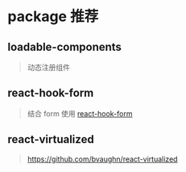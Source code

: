 # package 推荐

## loadable-components

> 动态注册组件

## react-hook-form

> 结合 form 使用
> [react-hook-form](https://react-hook-form.com/api/useform/register)

## react-virtualized

> <https://github.com/bvaughn/react-virtualized>

